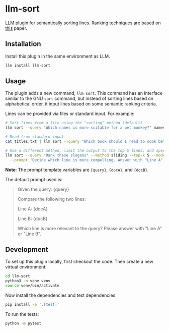 # llm-sort

[LLM](https://llm.datasette.io/) plugin for semantically sorting lines.
Ranking techniques are based on [this](https://arxiv.org/abs/2306.17563) paper.

## Installation

Install this plugin in the same environment as LLM.
```bash
llm install llm-sort
```

## Usage

The plugin adds a new command, `llm sort`. This command has an interface
similar to the GNU `sort` command, but instead of sorting lines based on
alphabetical order, it input lines based on some semantic ranking criteria.

Lines can be provided via files or standard input. For example:
```bash
# Sort lines from a file using the "sorting" method (default)
llm sort --query "Which names is more suitable for a pet monkey?" names.txt

# Read from standard input
cat titles.txt | llm sort --query "Which book should I read to cook better?"

# Use a different method, limit the output to the top 5 lines, and specify a custom model and prompt:
llm sort --query "Rank these slogans" --method sliding --top-k 5 --model gpt-4 \
  --prompt 'Decide which line is more compelling. Answer with "Line A" or "Line B" Query: {query} Lines: {docA} {docB}.' quotes.txt
```

**Note**: The prompt template variables are `{query}`, `{docA}`, and `{docB}`.

The default prompt used is:

> Given the query:
> {query}
> 
> Compare the following two lines:
> 
> Line A:
> {docA}
> 
> Line B:
> {docB}
> 
> Which line is more relevant to the query? Please answer with "Line A" or "Line B".

## Development

To set up this plugin locally, first checkout the code. Then create a new virtual environment:
```bash
cd llm-sort
python3 -m venv venv
source venv/bin/activate
```
Now install the dependencies and test dependencies:
```bash
pip install -e '.[test]'
```
To run the tests:
```bash
python -m pytest
```
